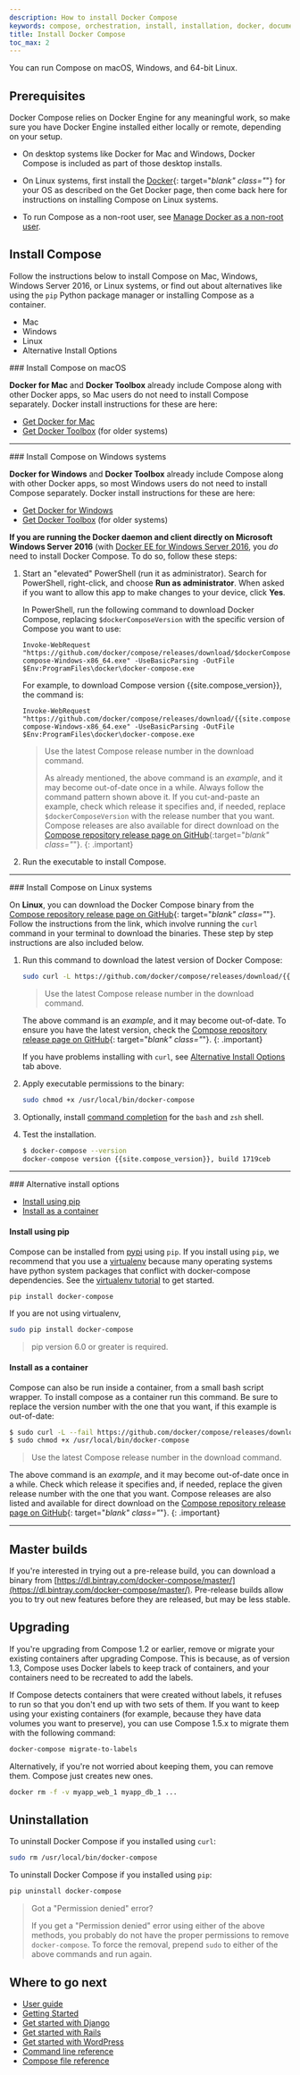 ```yaml
---
description: How to install Docker Compose
keywords: compose, orchestration, install, installation, docker, documentation
title: Install Docker Compose
toc_max: 2
---
```


You can run Compose on macOS, Windows, and 64-bit Linux.

## Prerequisites

Docker Compose relies on Docker Engine for any meaningful work, so make sure you
have Docker Engine installed either locally or remote, depending on your setup.

- On desktop systems like Docker for Mac and Windows, Docker Compose is
included as part of those desktop installs.

- On Linux systems, first install the
[Docker](/install/index.md#server){: target="_blank" class="_"}
for your OS as described on the Get Docker page, then come back here for
instructions on installing Compose on
Linux systems.

- To run Compose as a non-root user, see [Manage Docker as a non-root user](/install/linux/linux-postinstall.md).

## Install Compose

Follow the instructions below to install Compose on Mac, Windows, Windows Server
2016, or Linux systems, or find out about alternatives like using the `pip`
Python package manager or installing Compose as a container.

<ul class="nav nav-tabs">
<li class="active"><a data-toggle="tab" data-target="#macOS">Mac</a></li>
<li><a data-toggle="tab" data-target="#windows">Windows</a></li>
<li><a data-toggle="tab" data-target="#linux">Linux</a></li>
<li><a data-toggle="tab" data-target="#alternatives">Alternative Install Options</a></li>
</ul>
<div class="tab-content">
<div id="macOS" class="tab-pane fade in active" markdown="1">
### Install Compose on macOS

**Docker for Mac** and **Docker Toolbox** already include Compose along
with other Docker apps, so Mac users do not need to install Compose separately.
Docker install instructions for these are here:

  * [Get Docker for Mac](/docker-for-mac/install.md)
  * [Get Docker Toolbox](/toolbox/overview.md) (for older systems)
<hr>
</div>
<div id="windows" class="tab-pane fade" markdown="1">
### Install Compose on Windows systems

**Docker for Windows** and **Docker Toolbox** already include Compose
along with other Docker apps, so most Windows users do not need to
install Compose separately. Docker install instructions for these are here:

* [Get Docker for Windows](/docker-for-windows/install.md)
* [Get Docker Toolbox](/toolbox/overview.md) (for older systems)

**If you are running the Docker daemon and client directly on Microsoft
Windows Server 2016** (with [Docker EE for Windows Server 2016](/install/windows/docker-ee.md), you _do_ need to install
Docker Compose. To do so, follow these steps:

1.  Start an "elevated" PowerShell (run it as administrator).
    Search for PowerShell, right-click, and choose
    **Run as administrator**. When asked if you want to allow this app
    to make changes to your device, click **Yes**.

    In PowerShell, run the following command to download
    Docker Compose, replacing `$dockerComposeVersion` with the specific
    version of Compose you want to use:

    ```none
    Invoke-WebRequest "https://github.com/docker/compose/releases/download/$dockerComposeVersion/docker-compose-Windows-x86_64.exe" -UseBasicParsing -OutFile $Env:ProgramFiles\docker\docker-compose.exe
    ```

    For example, to download Compose version {{site.compose_version}},
    the command is:

    ```none
    Invoke-WebRequest "https://github.com/docker/compose/releases/download/{{site.compose_version}}/docker-compose-Windows-x86_64.exe" -UseBasicParsing -OutFile $Env:ProgramFiles\docker\docker-compose.exe
    ```
    > Use the latest Compose release number in the download command.
    >
    > As already mentioned, the above command is an _example_, and
    it may become out-of-date once in a while. Always follow the
    command pattern shown above it. If you cut-and-paste an example,
    check which release it specifies and, if needed,
    replace `$dockerComposeVersion` with the release number that
    you want. Compose releases are also available for direct download
    on the [Compose repository release page on GitHub](https://github.com/docker/compose/releases){:target="_blank" class="_"}.
    {: .important}

2.  Run the executable to install Compose.
<hr>
</div>
<div id="linux" class="tab-pane fade" markdown="1">
### Install Compose on Linux systems

On **Linux**, you can download the Docker Compose binary from the [Compose
repository release page on GitHub](https://github.com/docker/compose/releases){:
target="_blank" class="_"}. Follow the instructions from the link, which involve
running the `curl` command in your terminal to download the binaries. These step
by step instructions are also included below.

1.  Run this command to download the latest version of Docker Compose:

    ```bash
    sudo curl -L https://github.com/docker/compose/releases/download/{{site.compose_version}}/docker-compose-`uname -s`-`uname -m` -o /usr/local/bin/docker-compose
    ```

    > Use the latest Compose release number in the download command.
    >
    The above command is an _example_, and it may become out-of-date. To ensure you have the latest version, check the [Compose repository release page on GitHub](https://github.com/docker/compose/releases){: target="_blank" class="_"}.
    {: .important}

    If you have problems installing with `curl`, see
    [Alternative Install Options](install.md#alternative-install-options) tab above.

2.  Apply executable permissions to the binary:

    ```bash
    sudo chmod +x /usr/local/bin/docker-compose
    ```

3.  Optionally, install [command completion](completion.md) for the
    `bash` and `zsh` shell.

4.  Test the installation.

    ```bash
    $ docker-compose --version
    docker-compose version {{site.compose_version}}, build 1719ceb
    ```
<hr>
</div>
<div id="alternatives" class="tab-pane fade" markdown="1">
### Alternative install options

- [Install using pip](#install-using-pip)
- [Install as a container](#install-as-a-container)

#### Install using pip

Compose can be installed from
[pypi](https://pypi.python.org/pypi/docker-compose) using `pip`. If you install
using `pip`, we recommend that you use a
[virtualenv](https://virtualenv.pypa.io/en/latest/) because many operating
systems have python system packages that conflict with docker-compose
dependencies. See the [virtualenv
tutorial](http://docs.python-guide.org/en/latest/dev/virtualenvs/) to get
started.

```bash
pip install docker-compose
```
If you are not using virtualenv,

```bash
sudo pip install docker-compose
```

> pip version 6.0 or greater is required.

#### Install as a container

Compose can also be run inside a container, from a small bash script wrapper. To
install compose as a container run this command. Be sure to replace the version
number with the one that you want, if this example is out-of-date:

```bash
$ sudo curl -L --fail https://github.com/docker/compose/releases/download/{{site.compose_version}}/run.sh -o /usr/local/bin/docker-compose
$ sudo chmod +x /usr/local/bin/docker-compose
```

>  Use the latest Compose release number in the download command.
>
The above command is an _example_, and it may become out-of-date once in a
while. Check which release it specifies and, if needed, replace the given
release number with the one that you want. Compose releases are also listed and
available for direct download on the [Compose repository release page on
GitHub](https://github.com/docker/compose/releases){: target="_blank"
class="_"}.
{: .important}
<hr>
</div>
</div>

## Master builds

If you're interested in trying out a pre-release build, you can download a binary
from
[https://dl.bintray.com/docker-compose/master/](https://dl.bintray.com/docker-compose/master/).
Pre-release builds allow you to try out new features before they are released,
but may be less stable.


## Upgrading

If you're upgrading from Compose 1.2 or earlier, remove or
migrate your existing containers after upgrading Compose. This is because, as of
version 1.3, Compose uses Docker labels to keep track of containers, and your
containers need to be recreated to add the labels.

If Compose detects containers that were created without labels, it refuses
to run so that you don't end up with two sets of them. If you want to keep using
your existing containers (for example, because they have data volumes you want
to preserve), you can use Compose 1.5.x to migrate them with the following
command:

```bash
docker-compose migrate-to-labels
```

Alternatively, if you're not worried about keeping them, you can remove them.
Compose just creates new ones.

```bash
docker rm -f -v myapp_web_1 myapp_db_1 ...
```

## Uninstallation

To uninstall Docker Compose if you installed using `curl`:

```bash
sudo rm /usr/local/bin/docker-compose
```

To uninstall Docker Compose if you installed using `pip`:

```bash
pip uninstall docker-compose
```

> Got a "Permission denied" error?
>
> If you get a "Permission denied" error using either of the above
> methods, you probably do not have the proper permissions to remove
> `docker-compose`. To force the removal, prepend `sudo` to either of the above
> commands and run again.


## Where to go next

- [User guide](index.md)
- [Getting Started](gettingstarted.md)
- [Get started with Django](django.md)
- [Get started with Rails](rails.md)
- [Get started with WordPress](wordpress.md)
- [Command line reference](/compose/reference/index.md)
- [Compose file reference](compose-file.md)
